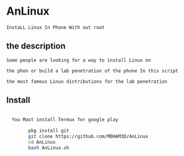 # AnLinux

    InstaLL Linux In Phone With out root

## the description

    Some people are looking for a way to install Linux on

    the phon or build a lab penetration of the phone In this script 

    the most famous Linux distributions for the lab penetration

## Install 

```bash

  You Mast install Termux for google play
  
        pkg install git
        git clone https://github.com/M0HAM3D/AnLinux
        cd AnLinux 
        bash AnLinux.sh
        
```
